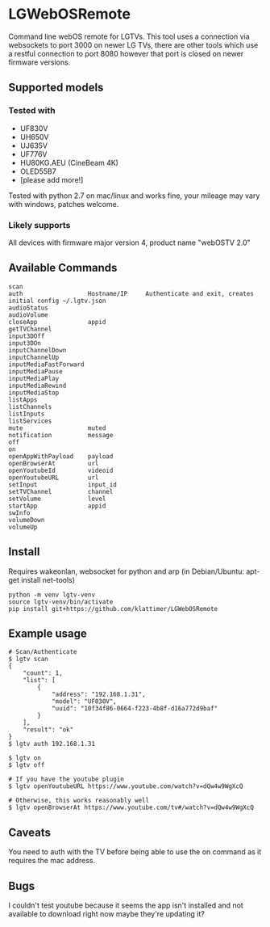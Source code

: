 # LGWebOSRemote
Command line webOS remote for LGTVs. This tool uses a connection via websockets to port 3000 on newer LG TVs, there are other tools which use a restful connection to port 8080 however that port is closed on newer firmware versions.

## Supported models

### Tested with

  * UF830V
  * UH650V
  * UJ635V
  * UF776V
  * HU80KG.AEU (CineBeam 4K)
  * OLED55B7
  * [please add more!]

Tested with python 2.7 on mac/linux and works fine, your mileage may vary with windows, patches welcome.

### Likely supports

All devices with firmware major version 4, product name "webOSTV 2.0"

## Available Commands
    scan
    auth                  Hostname/IP     Authenticate and exit, creates initial config ~/.lgtv.json
    audioStatus           
    audioVolume           
    closeApp              appid
    getTVChannel          
    input3DOff            
    input3DOn             
    inputChannelDown      
    inputChannelUp        
    inputMediaFastForward  
    inputMediaPause       
    inputMediaPlay        
    inputMediaRewind      
    inputMediaStop        
    listApps              
    listChannels          
    listInputs            
    listServices          
    mute                  muted
    notification          message
    off                   
    on                    
    openAppWithPayload    payload
    openBrowserAt         url
    openYoutubeId         videoid
    openYoutubeURL        url
    setInput              input_id
    setTVChannel          channel
    setVolume             level
    startApp              appid
    swInfo                
    volumeDown            
    volumeUp

## Install

Requires wakeonlan, websocket for python and arp (in Debian/Ubuntu: apt-get install net-tools)

    python -m venv lgtv-venv
    source lgtv-venv/bin/activate
    pip install git+https://github.com/klattimer/LGWebOSRemote

## Example usage
    # Scan/Authenticate
    $ lgtv scan 
    {
        "count": 1, 
        "list": [
            {
                "address": "192.168.1.31", 
                "model": "UF830V", 
                "uuid": "10f34f86-0664-f223-4b8f-d16a772d9baf"
            }
        ], 
        "result": "ok"
    }
    $ lgtv auth 192.168.1.31
    
    $ lgtv on
    $ lgtv off

    # If you have the youtube plugin
    $ lgtv openYoutubeURL https://www.youtube.com/watch?v=dQw4w9WgXcQ

    # Otherwise, this works reasonably well
    $ lgtv openBrowserAt https://www.youtube.com/tv#/watch?v=dQw4w9WgXcQ

## Caveats

You need to auth with the TV before being able to use the on command as it requires the mac address.

## Bugs

I couldn't test youtube because it seems the app isn't installed and not available to download right now
maybe they're updating it?
